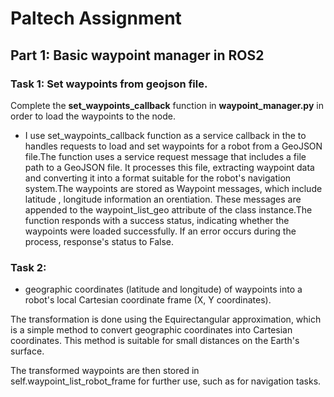 # Paltech Assignment

## Part 1: Basic waypoint manager in ROS2

### Task 1: Set waypoints from geojson file.
Complete the **set_waypoints_callback** function in **waypoint_manager.py** in order to load the waypoints to the node.

- I use set_waypoints_callback function as a service callback in the to handles requests to load and set waypoints for a robot from a GeoJSON file.The function uses a service request message that includes a file path to a GeoJSON file. It processes this file, extracting waypoint data and converting it into a format suitable for the robot's navigation system.The waypoints are stored as Waypoint messages, which include latitude , longitude information an orentiation. These messages are appended to the waypoint_list_geo attribute of the class instance.The function responds with a success status, indicating whether the waypoints were loaded successfully. If an error occurs during the process, response's status to False.

### Task 2: 

- geographic coordinates (latitude and longitude) of waypoints into a robot's local Cartesian coordinate frame (X, Y coordinates).

The transformation is done using the Equirectangular approximation, which is a simple method to convert geographic coordinates into Cartesian coordinates. This method is suitable for small distances on the Earth's surface.

The transformed waypoints are then stored in self.waypoint_list_robot_frame for further use, such as for navigation tasks.

